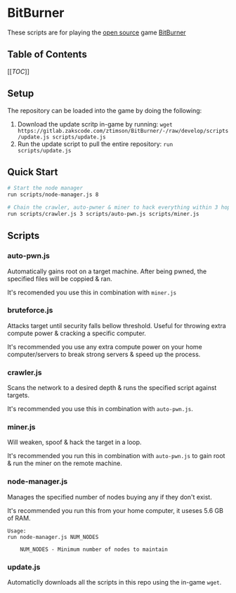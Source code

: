 # BitBurner
These scripts are for playing the [open source](https://github.com/danielyxie/bitburner) game [BitBurner](https://danielyxie.github.io/bitburner/)

## Table of Contents
[[_TOC_]]

## Setup
The repository can be loaded into the game by doing the following:
1. Download the update scritp in-game by running: `wget https://gitlab.zakscode.com/ztimson/BitBurner/-/raw/develop/scripts/update.js scripts/update.js`
2. Run the update script to pull the entire repository: `run scripts/update.js`

## Quick Start
```bash
# Start the node manager
run scripts/node-manager.js 8

# Chain the crawler, auto-pwner & miner to hack everything within 3 hops
run scripts/crawler.js 3 scripts/auto-pwn.js scripts/miner.js

```

## Scripts
### auto-pwn.js
Automatically gains root on a target machine. After being pwned, the specified files will be coppied & ran.

It's recomended you use this in combination with `miner.js`

### bruteforce.js
Attacks target until security falls bellow threshold. Useful for throwing extra compute power & cracking a specific computer.

It's recommended you use any extra compute power on your home computer/servers to break strong servers & speed up the process.

### crawler.js
Scans the network to a desired depth & runs the specified script against targets.

It's recommended you use this in combination with `auto-pwn.js`.

### miner.js
Will weaken, spoof & hack the target in a loop.

It's recommended you run this in combination with `auto-pwn.js` to gain root & run the miner on the remote machine.

### node-manager.js
Manages the specified number of nodes buying any if they don't exist.

It's recommended you run this from your home computer, it useses 5.6 GB of RAM.
```
Usage:
run node-manager.js NUM_NODES

	NUM_NODES - Minimum number of nodes to maintain
```

### update.js
Automaticlly downloads all the scripts in this repo using the in-game `wget`.
